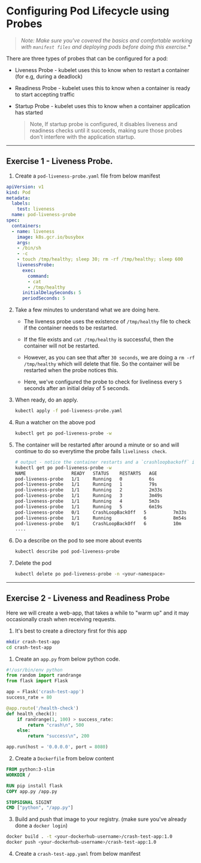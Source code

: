 # Configuring Pod Lifecycle using Probes

>*Note: Make sure you've covered the basics and comfortable working with `manifest files` and deploying pods before doing this exercise.**

There are three types of probes that can be configured for a pod:

* Liveness Probe - kubelet uses this to know when to restart a container (for e.g, during a deadlock)
* Readiness Probe - kubelet uses this to know when a container is ready to start accepting traffic
* Startup Probe - kubelet uses this to know when a container application has started

    > Note, If startup probe is configured, it disables liveness and readiness checks until it succeeds, making sure those probes don't interfere with the application startup. 

---

## Exercise 1 - Liveness Probe.

1. Create a `pod-liveness-probe.yaml` file from below manifest

```yaml
apiVersion: v1
kind: Pod
metadata:
  labels:
    test: liveness
  name: pod-liveness-probe
spec:
  containers:
  - name: liveness
    image: k8s.gcr.io/busybox
    args:
    - /bin/sh
    - -c
    - touch /tmp/healthy; sleep 30; rm -rf /tmp/healthy; sleep 600
    livenessProbe:
      exec:
        command:
        - cat
        - /tmp/healthy
      initialDelaySeconds: 5
      periodSeconds: 5
```

2. Take a few minutes to understand what we are doing here.

    * The liveness probe uses the existence of `/tmp/healthy` file to check if the container needs to be restarted. 

    * If the file exists and `cat /tmp/healthy` is successful, then the container will not be restarted.

    * However, as you can see that after `30 seconds`, we are doing a `rm -rf /tmp/healthy` which will delete that file. So the container will be restarted when the probe notices this.

    * Here, we've configured the probe to check for liveliness every `5` seconds after an initial delay of 5 seconds.

3. When ready, do an apply.

    ```bash
    kubectl apply -f pod-liveness-probe.yaml
    ```

4. Run a watcher on the above pod 

    ```bash
    kubectl get po pod-liveness-probe -w
    ```

5. The container will be restarted after around a minute or so and will continue to do so everytime the probe fails `liveliness check`.

    ```bash
    # output - notice the container restarts and a `crashloopbackoff` in the end
    kubectl get po pod-liveness-probe -w
    NAME                 READY   STATUS    RESTARTS   AGE
    pod-liveness-probe   1/1     Running   0          6s
    pod-liveness-probe   1/1     Running   1          79s
    pod-liveness-probe   1/1     Running   2          2m33s
    pod-liveness-probe   1/1     Running   3          3m49s
    pod-liveness-probe   1/1     Running   4          5m3s
    pod-liveness-probe   1/1     Running   5          6m19s
    pod-liveness-probe   0/1     CrashLoopBackOff   5          7m33s
    pod-liveness-probe   1/1     Running            6          8m54s
    pod-liveness-probe   0/1     CrashLoopBackOff   6          10m
    ....
    ```

6. Do a describe on the pod to see more about events

    ```bash
    kubectl describe pod pod-liveness-probe     
    ```

7. Delete the pod

    ```bash
    kubectl delete po pod-liveness-probe -n <your-namespace>
    ```
---

## Exercise 2 - Liveness and Readiness Probe

Here we will create a web-app, that takes a while to "warm up" and it may occasionally crash when receiving requests.

1. It's best to create a directory first for this app

```bash
mkdir crash-test-app 
cd crash-test-app 
```

1. Create an `app.py` from below python code.

```python
#!/usr/bin/env python
from random import randrange
from flask import Flask

app = Flask('crash-test-app')
success_rate = 80

@app.route('/health-check')
def health_check():
    if randrange(1, 100) > success_rate:        
        return "crash\n", 500
    else:        
        return "success\n", 200

app.run(host = '0.0.0.0', port = 8080)
```

2. Create a `Dockerfile` from below content

```Dockerfile
FROM python:3-slim
WORKDIR /

RUN pip install flask 
COPY app.py /app.py

STOPSIGNAL SIGINT
CMD ["python", "/app.py"]
```

3. Build and push that image to your registry. (make sure you've already done a `docker login`)

```bash
docker build . -t <your-dockerhub-username>/crash-test-app:1.0
docker push <your-dockerhub-username>/crash-test-app:1.0
```

4. Create a `crash-test-app.yaml` from below manifest

```yaml



```